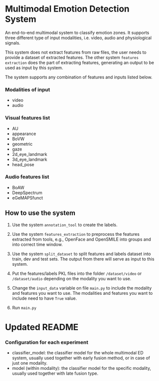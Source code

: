 # Multimodal Emotion Detection System

An end-to-end multimodal system to classify emotion zones. It supports three different type of input modalities, i.e.
video, audio and physiological signals.

This system does not extract features from raw files, the user needs to provide a dataset of extracted features. The
other system ```features extraction``` does the part of extracting features, generating an output to be used as input by
this system.

The system supports any combination of features and inputs listed below.

### Modalities of input

- video
- audio

### Visual features list

- AU
- appearance
- BoVW
- geometric
- gaze
- 2d_eye_landmark
- 3d_eye_landmark
- head_pose

### Audio features list

- BoAW
- DeepSpectrum
- eGeMAPSfunct


## How to use the system

1. Use the system ```annotation_tool``` to create the labels.
2. Use the system ```features_extraction``` to preprocess the features extracted from tools, e.g., OpenFace and
   OpenSMILE
   into groups and into correct time window.
3. Use the system ```split_dataset``` to split features and labels dataset into train, dev and test sets. The output
   from
   there will serve as input to this system.
4. Put the features/labels PKL files into the folder `/dataset/video` or `/dataset/audio` depending on the modality you
   want
   to use.


5. Change the `input_data` variable on file `main.py` to include the modality and features you want to use. The
   modalities and features you want to include need to have `True` value.
6. Run `main.py`



# Updated README
### Configuration for each experiment

- classifier_model: the classifier model for the whole multimodal ED system, usually used together with early fusion
  method, or in case of just one modality.
- model (within modality): the classifier model for the specific modality, usually used together with late fusion type. 